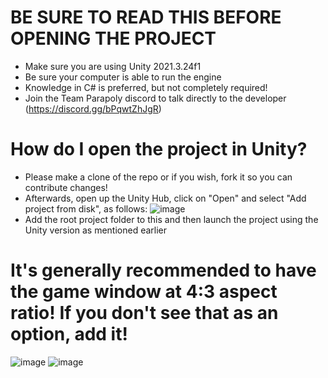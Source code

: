 # BE SURE TO READ THIS BEFORE OPENING THE PROJECT
- Make sure you are using Unity 2021.3.24f1 
- Be sure your computer is able to run the engine
- Knowledge in C# is preferred, but not completely required!
- Join the Team Parapoly discord to talk directly to the developer (https://discord.gg/bPqwtZhJgR)

# How do I open the project in Unity? 

- Please make a clone of the repo or if you wish, fork it so you can contribute changes!
- Afterwards, open up the Unity Hub, click on "Open" and select "Add project from disk", as follows: 
![image](https://github.com/Vanderley5974X/Boshy-Unity/assets/56659791/288ed8bd-121f-4cb3-9654-b82e12080b90)
- Add the root project folder to this and then launch the project using the Unity version as mentioned earlier

# It's generally recommended to have the game window at 4:3 aspect ratio! If you don't see that as an option, add it!
![image](https://github.com/user-attachments/assets/efd0cc44-93e4-4320-95f7-c190a0b0de6e)
![image](https://github.com/user-attachments/assets/d7aaa1e7-e8b0-4054-beec-89525a70f79b)
